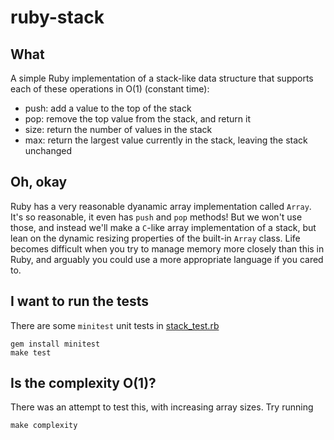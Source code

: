 # ruby-stack

## What

A simple Ruby implementation of a stack-like data structure that supports each of these operations in O(1) (constant time):

- push: add a value to the top of the stack
- pop: remove the top value from the stack, and return it
- size: return the number of values in the stack
- max: return the largest value currently in the stack, leaving the stack unchanged 

## Oh, okay

Ruby has a very reasonable dyanamic array implementation called `Array`. It's so reasonable, it even has `push` and `pop` methods! But we won't use those, and instead we'll make a `C`-like array implementation of a stack, but lean on the dynamic resizing properties of the built-in `Array` class. Life becomes difficult when you try to manage memory more closely than this in Ruby, and arguably you could use a more appropriate language if you cared to.

## I want to run the tests

There are some `minitest` unit tests in [stack_test.rb](./stack_test.rb)

```console
gem install minitest
make test
```

## Is the complexity O(1)?

There was an attempt to test this, with increasing array sizes. Try running

    make complexity
